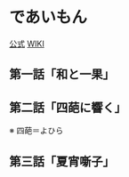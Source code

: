 # であいもん

[公式](https://deaimon.jp/) 
[WIKI](https://ja.wikipedia.org/wiki/%E5%8F%B2%E4%B8%8A%E6%9C%80%E5%BC%B7%E3%81%AE%E5%A4%A7%E9%AD%94%E7%8E%8B%E3%80%81%E6%9D%91%E4%BA%BAA%E3%81%AB%E8%BB%A2%E7%94%9F%E3%81%99%E3%82%8B) 

## 第一話「和と一果」

## 第二話「四葩に響く」

※ 四葩＝よひら

## 第三話「夏宵噺子」
